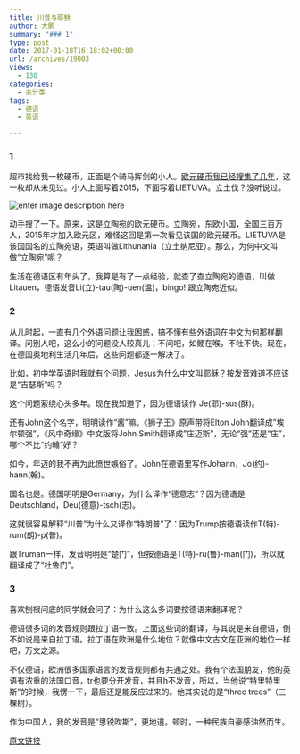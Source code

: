 ```yaml
---
title: 川普与耶稣
author: 大鹏
summary: "### 1"
type: post
date: 2017-01-18T16:18:02+00:00
url: /archives/19003
views:
  - 130
categories:
  - 未分类
tags:
  - 德语
  - 英语

---
```

### 1

超市找给我一枚硬币，正面是个骑马挥剑的小人。[欧元硬币我已经搜集了几年][1]，这一枚却从未见过。小人上面写着2015，下面写着LIETUVA。立土伐？没听说过。

![enter image description here][2]

动手搜了一下。原来，这是立陶宛的欧元硬币。立陶宛，东欧小国，全国三百万人，2015年才加入欧元区，难怪这回是第一次看见该国的欧元硬币。LIETUVA是该国国名的立陶宛语，英语叫做Lithunania（立土纳尼亚）。那么，为何中文叫做“立陶宛”呢？

生活在德语区有年头了，我算是有了一点经验，就查了查立陶宛的德语，叫做Litauen，德语发音Li(立)-tau(陶)-uen(温)，bingo! 跟立陶宛近似。

### 2

从儿时起，一直有几个外语问题让我困惑，搞不懂有些外语词在中文为何那样翻译。问别人吧，这么小的问题没人较真儿；不问吧，如鲠在喉，不吐不快。现在，在德国奥地利生活几年后，这些问题都逐一解决了。

比如，初中学英语时我就有个问题，Jesus为什么中文叫耶稣？按发音难道不应该是“吉瑟斯”吗？

这个问题萦绕心头多年。现在我知道了，因为德语读作 Je(耶)-sus(酥)。

还有John这个名字，明明读作“酱”嘛。《狮子王》原声带将Elton John翻译成&#8221;埃尔顿强&#8221;，《风中奇缘》中文版将John Smith翻译成&#8221;庄迈斯&#8221;，无论“强”还是“庄”，哪个不比“约翰”好？

如今，年迈的我不再为此愤世嫉俗了。John在德语里写作Johann，Jo(约)-hann(翰)。

国名也是。德国明明是Germany，为什么译作“德意志”？因为德语是Deutschland，Deu(德意)-tsch(志)。

这就很容易解释“川普”为什么又译作“特朗普”了：因为Trump按德语读作T(特)-rum(朗)-p(普)。

跟Truman一样，发音明明是“楚门”，但按德语是T(特)-ru(鲁)-man(门)，所以就翻译成了“杜鲁门”。

### 3

喜欢刨根问底的同学就会问了：为什么这么多词要按德语来翻译呢？

德语很多词的发音规则跟拉丁语一致。上面这些词的翻译，与其说是来自德语，倒不如说是来自拉丁语。拉丁语在欧洲是什么地位？就像中文古文在亚洲的地位一样吧，万文之源。

不仅德语，欧洲很多国家语言的发音规则都有共通之处。我有个法国朋友，他的英语有浓重的法国口音，tr也要分开发音，并且h不发音，所以，当他说“特里特里斯”的时候，我愣一下，最后还是能反应过来的。他其实说的是“three trees”（三棵树）。

作为中国人，我的发音是“思锐吹斯”，更地道。顿时，一种民族自豪感油然而生。

 [1]: http://pzhao.org/archives/15316
 [2]: http://pzhao.org/wp-content/uploads/2017/01/N22978_2_eur_aversas.jpg

[原文链接](http://dapengde.com/archives/19003)

